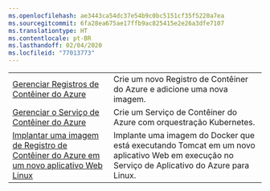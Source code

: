 ```yaml
---
ms.openlocfilehash: ae3443ca54dc37e54b9c0bc5151cf35f5220a7ea
ms.sourcegitcommit: 6fa28ea675ae17ffb9ac825415e2e26a3dfe7107
ms.translationtype: HT
ms.contentlocale: pt-BR
ms.lasthandoff: 02/04/2020
ms.locfileid: "77013773"
---
```

|  |  |
|---------|---------|
| [Gerenciar Registros de Contêiner do Azure][1] | Crie um novo Registro de Contêiner do Azure e adicione uma nova imagem. | 
| [Gerenciar o Serviço de Contêiner do Azure][2] | Crie um Serviço de Contêiner do Azure com orquestração Kubernetes. | 
| [Implantar uma imagem de Registro de Contêiner do Azure em um novo aplicativo Web Linux][3] | Implante uma imagem do Docker que está executando Tomcat em um novo aplicativo Web em execução no Serviço de Aplicativo do Azure para Linux. | 

[1]: https://github.com/Azure-Samples/acr-java-manage-azure-container-registry/
[2]: https://azure.microsoft.com/resources/samples/acs-java-manage-azure-container-service-with-kubernetes-orchestrator/
[3]: https://github.com/Azure-Samples/app-service-java-deploy-image-from-acr-to-linux/
